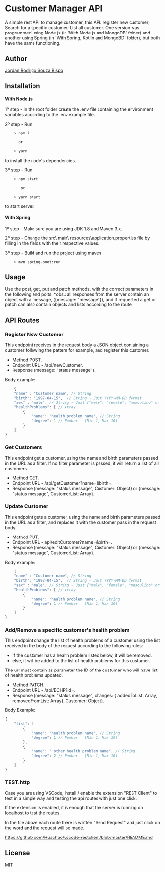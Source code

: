 # Customer Manager API

A simple rest API to manage customer, this API: register new customer; Search for a specific customer; List all customer.
One version was programmed using Node.js (in 'With Node.js and MongoDB' folder) and another using Spring (in 'With Spring, Kotlin and MongoBD' folder), but both have the same functioning.

## Author
<a href="https://jordanbispo.com.br">Jordan Rodrigo Souza Bispo</a>

## Installation

#### With Node.js

1º step - In the root folder create the .env file containing the environment variables according to the .env.example file.

2º step - Run
```bash 
    > npm i 

      or

    > yarn
```
to install the node's dependencies.

3º step - Run 
```bash 
    > npm start 

       or

    > yarn start
``` 

to start server.

#### With Spring

1º step - Make sure you are using JDK 1.8 and Maven 3.x.

2º step - Change the src\ main\ resources\application.properties file by filling in the fields with their respective values.

3º step - Build and run the project using maven
```bash
    > mvn spring-boot:run 
```

## Usage
 
Use the post, get, put and patch methods, with the correct parameters in the following end poits:
    *obs.: all responses from the server contain an object with a message, ({message: "message"}), and if requested a get or patch can also contain objects and lists according to the route

## API Routes 

### Register New Customer

This endpoint receives in the request body a JSON object containing a customer following the pattern for example, and register this customer.

* Method POST.
* Endpoint URL - /api/newCustomer.
* Response {message: "status message"}.

Body example:
```javascript
    {
    "name" : "Customer name", // String
    "birth": "1997-04-15",  // String - Just YYYY-MM-DD format
    "sex" : "male", // String - Just ["male", "female", "masculino" or "feminino"] 
    "healthProblems": [ // Array
        {
            "name": "health problem name", // String
            "degree": 1 // Number - [Min 1, Max 10]
        }
    ]
}
```

### Get Customers

This endpoint get a customer, using the name and birth parameters passed in the URL as a filter.
If no filter parameter is passed, it will return a list of all customers.
  
* Method GET.
* Endpoint URL - /api/getCustomer?name=&birth=.
* Response {message: "status message", Customer: Object} or {message: "status message", CustomerList: Array}.

### Update Customer

This endpoint gets a customer, using the name and birth parameters passed in the URL as a filter, and replaces it with the customer pass in the request body.
  
* Method PUT.
* Endpoint URL - api/editCustomer?name=&birth=.
* Response {message: "status message", Customer: Object} or {message: "status message", CustomerList: Array}.
    
Body example:
```javascript
    {
    "name" : "Customer name", // String
    "birth": "1997-04-15",  // String - Just YYYY-MM-DD format
    "sex" : "male", // String - Just ["male", "female", "masculino" or "feminino"] 
    "healthProblems": [ // Array
        {
            "name": "health problem name", // String
            "degree": 1 // Number - [Min 1, Max 10]
        }
    ]
}
```

### Add/Remove a specific customer's health problem 

This endpoint change the list of health problems of a customer using the list received in the body of the request according to the following rules:

* If the customer has a health problem listed below, it will be removed.
* else, it will be added to the list of health problems for this custumer.

The url must contain as parameter the ID of the custumer who will have list of health problems updated.

* Method PATCH.  
* Endpoint URL - /api/ECHP?id=.  
* Response {message: "status message", changes: { addedToList: Array, removedFromList: Array}, Customer: Object}.

Body Example:
```javascript
{
    "list": [
        {
            "name": "health problem name", // String
            "degree": 1 // Number - [Min 1, Max 10]
        },
        {
            "name": " other health problem name", // String
            "degree": 2 // Number - [Min 1, Max 10]
        }
    ]
}
```

### TEST.http
Case you are using VSCode, Install / enable the extension "REST Client" to test in a simple way and testing the api routes with just one click.

If the extension is enabled, it is enough that the server is running on localhost to test the routes.

In the file above each route there is written "Send Request"
and just click on the word and the request will be made.

https://github.com/Huachao/vscode-restclient/blob/master/README.md



## License
[MIT](https://choosealicense.com/licenses/mit/)